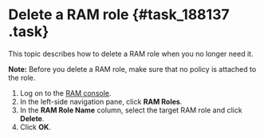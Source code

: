 # Delete a RAM role {#task_188137 .task}

This topic describes how to delete a RAM role when you no longer need it.

**Note:** Before you delete a RAM role, make sure that no policy is attached to the role.

1.  Log on to the [RAM console](https://partners-intl.console.aliyun.com/#/ram).
2.  In the left-side navigation pane, click **RAM Roles**.
3.  In the **RAM Role Name** column, select the target RAM role and click **Delete**.
4.  Click **OK**.


